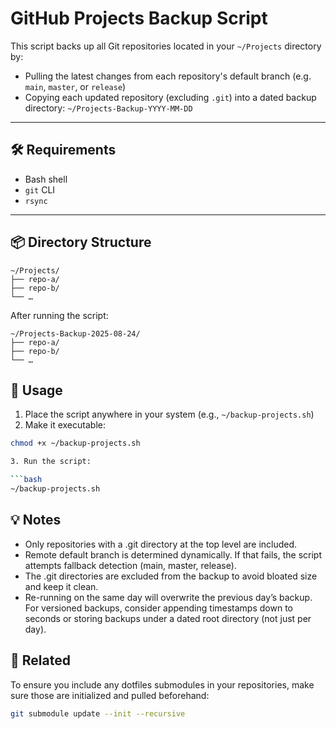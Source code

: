 # GitHub Projects Backup Script

This script backs up all Git repositories located in your `~/Projects` directory by:

- Pulling the latest changes from each repository's default branch (e.g. `main`, `master`, or `release`)
- Copying each updated repository (excluding `.git`) into a dated backup directory: `~/Projects-Backup-YYYY-MM-DD`

---

## 🛠 Requirements

- Bash shell
- `git` CLI
- `rsync`

---

## 📦 Directory Structure

```text
~/Projects/
├── repo-a/
├── repo-b/
└── …
```

After running the script:

```text
~/Projects-Backup-2025-08-24/
├── repo-a/
├── repo-b/
└── …
```

## 🚀 Usage

1. Place the script anywhere in your system (e.g., `~/backup-projects.sh`)
2. Make it executable:

```bash
chmod +x ~/backup-projects.sh

3. Run the script:

```bash
~/backup-projects.sh
```

## 💡 Notes

- Only repositories with a .git directory at the top level are included.
- Remote default branch is determined dynamically. If that fails, the script attempts fallback detection (main, master, release).
- The .git directories are excluded from the backup to avoid bloated size and keep it clean.
- Re-running on the same day will overwrite the previous day’s backup. For versioned backups, consider appending timestamps down to seconds or storing backups under a dated root directory (not just per day).

## 📂 Related

To ensure you include any dotfiles submodules in your repositories, make sure those are initialized and pulled beforehand:

```bash
git submodule update --init --recursive
```
